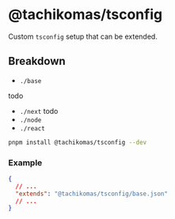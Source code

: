 # @tachikomas/tsconfig

Custom `tsconfig` setup that can be extended.

## Breakdown

- `./base`

todo

- `./next` todo
- `./node`
- `./react`

```sh
pnpm install @tachikomas/tsconfig --dev
```

### Example

```json
{
  // ...
  "extends": "@tachikomas/tsconfig/base.json"
  // ...
}
```
